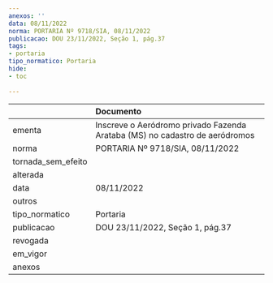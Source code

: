 ```yaml
---
anexos: ''
data: 08/11/2022
norma: PORTARIA Nº 9718/SIA, 08/11/2022
publicacao: DOU 23/11/2022, Seção 1, pág.37
tags:
- portaria
tipo_normatico: Portaria
hide: 
- toc 
 
---
```


|                    | Documento                                                                   |
|:-------------------|:----------------------------------------------------------------------------|
| ementa             | Inscreve o Aeródromo privado Fazenda Arataba (MS) no cadastro de aeródromos |
| norma              | PORTARIA Nº 9718/SIA, 08/11/2022                                            |
| tornada_sem_efeito |                                                                             |
| alterada           |                                                                             |
| data               | 08/11/2022                                                                  |
| outros             |                                                                             |
| tipo_normatico     | Portaria                                                                    |
| publicacao         | DOU 23/11/2022, Seção 1, pág.37                                             |
| revogada           |                                                                             |
| em_vigor           |                                                                             |
| anexos             |                                                                             |